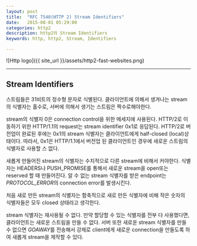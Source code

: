 ```yaml
---
layout: post
title:  "RFC 7540(HTTP 2) Stream Identifiers"
date:   2015-08-01 05:29:00
categories: http2
description: http2의 Stream Identifiers
keywords: http, http2, Stream, Identifiers

---
```


![Http logo]({{ site_url }}/assets/http2-fast-websites.png)

---

## Stream Identifiers

스트림들은 31비트의 정수형 문자로 식별된다. 클라이언트에 의해서 생겨나는 stream의 식별자는 홀수로, 서버에 의해서 생기는 스트림은 짝수로해야한다.

stream의 식별자 0은 connection control을 위한 메세지에 사용된다. HTTP/2로 이동하기 위한 HTTP/1.1의 request는 stream identifier 0x1로 응답된다. HTTP/2로 버전업이 완료된 후에는 0x1의 stream 식별자는 클라이언트에게 half-closed (local)상태이다.
따라서, 0x1은 HTTP/1.1에서 버전업 된 클라이언트인 경우에 새로운 스트림의 식별자로 사용할 스 없다.

새롭게 만들어진 stream의 식별자는 수치적으로 다른 stream에 비해서 커야한다. 식별자는 HEADERS나 PUSH_PROMISE를 통해서 새로운 stream을 open또는 reserved 할 때 만들어진다.
알 수 없는 stream 식별자를 받은 endpoint는 *PROTOCOL_ERROR*의 connection error를 발생시킨다.

처음 새로 만든 stream의 식별자는 함축적으로 새로 만든 식별자에 비해 작은 숫자의 식별자들은  모두 closed 상태라고 생각한다.

stream 식별자는 재사용될 수 없다. 만약 할당할 수 있는 식별자를 전부 다 사용했다면, 클라이언트는 새로운 스트림을 만들 수 없다. 서버 또한 새로운 stream 식별자를 만들 수 없으면 *GOAWAY*를 전송해서 강제로 client에게 새로운 connection을 만들도록 하여 새롭게 stream을 제작할 수 있다.